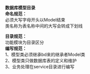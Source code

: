 **数据库模型目录**
<br>
**命名规范：**
<br>必须大写字母开头以Model结束
<br>类名称为表名称中间的大写会转成下划线

**目录规范：**
<br>功能模块为目录区分
<br>
**编写规范：**
<br>1、模型类必须继承bd来的继承者Model类
<br>2、模型类只做数据库表的定义和维护
<br>3、业务处理在service目录进行编写
<br>